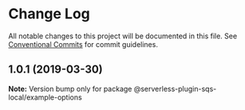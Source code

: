 # Change Log

All notable changes to this project will be documented in this file.
See [Conventional Commits](https://conventionalcommits.org) for commit guidelines.

## 1.0.1 (2019-03-30)

**Note:** Version bump only for package @serverless-plugin-sqs-local/example-options
